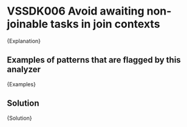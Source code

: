 # VSSDK006 Avoid awaiting non-joinable tasks in join contexts

{Explanation}

## Examples of patterns that are flagged by this analyzer

{Examples}

## Solution

{Solution}
